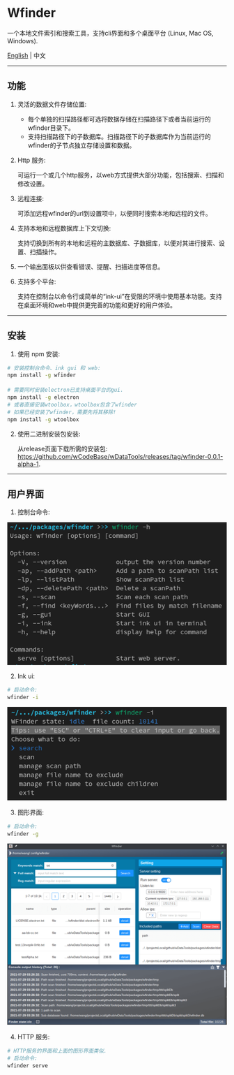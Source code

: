 # Wfinder
一个本地文件索引和搜索工具，支持cli界面和多个桌面平台 (Linux, Mac OS, Windows).

[English](README.md) | 中文

---

## 功能
1. 灵活的数据文件存储位置:
    - 每个单独的扫描路径都可选将数据存储在扫描路径下或者当前运行的wfinder目录下。
    - 支持扫描路径下的子数据库。扫描路径下的子数据库作为当前运行的wfinder的子节点独立存储设置和数据。

2. Http 服务:

    可运行一个或几个http服务，以web方式提供大部分功能，包括搜索、扫描和修改设置。

3. 远程连接:

    可添加远程wfinder的url到设置项中，以便同时搜索本地和远程的文件。

4. 支持本地和远程数据库上下文切换:

    支持切换到所有的本地和远程的主数据库、子数据库，以便对其进行搜索、设置、扫描操作。

5. 一个输出面板以供查看错误、提醒、扫描进度等信息。

6. 支持多个平台:

    支持在控制台以命令行或简单的“ink-ui”在受限的环境中使用基本功能。支持在桌面环境和web中提供更完善的功能和更好的用户体验。

---

## 安装
1. 使用 npm 安装:
```sh
# 安装控制台命令、ink gui 和 web:
npm install -g wfinder

# 需要同时安装electron已支持桌面平台的gui.
npm install -g electron
# 或者直接安装wtoolbox，wtoolbox包含了wfinder
# 如果已经安装了wfinder，需要先将其移除!
npm install -g wtoolbox
```
2. 使用二进制安装包安装:

    从release页面下载所需的安装包: 
    https://github.com/wCodeBase/wDataTools/releases/tag/wfinder-0.0.1-alpha-1.

---
## 用户界面
1. 控制台命令: 

![image](doc/images/cli.png)

2. Ink ui:
```sh
# 启动命令:
wfinder -i
```
![image](doc/images/ink-ui.png)

3. 图形界面:
```sh
# 启动命令:
wfinder -g
```
![image](doc/images/gui.png)

4. HTTP 服务:
```sh
# HTTP服务的界面和上面的图形界面类似.
# 启动命令:
wfinder serve
```

